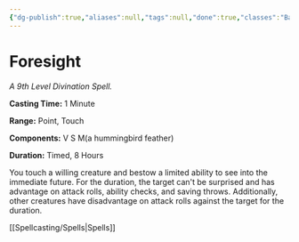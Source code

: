 ```yaml
---
{"dg-publish":true,"aliases":null,"tags":null,"done":true,"classes":"Bard, Druid, Warlock, Wizard,","spellLevel":9,"school":"Divination","source":"PHB","permalink":"/spells/foresight/","dgHomeLink":false,"dgPassFrontmatter":true}
---
```


# Foresight
*A 9th Level Divination Spell.*

**Casting Time:** 1 Minute

**Range:** Point, Touch

**Components:** V S M(a hummingbird feather)

**Duration:** Timed, 8 Hours

You touch a willing creature and bestow a limited ability to see into the immediate future. For the duration, the target can't be surprised and has advantage on attack rolls, ability checks, and saving throws. Additionally, other creatures have disadvantage on attack rolls against the target for the duration.

[[Spellcasting/Spells|Spells]]